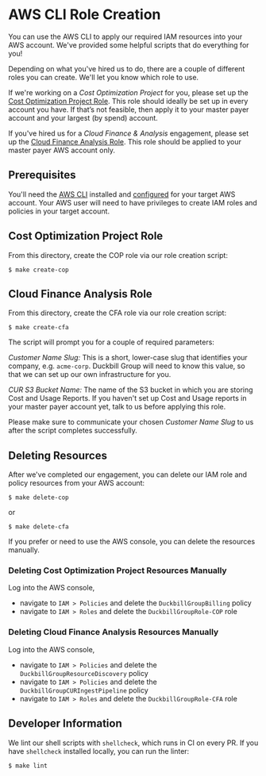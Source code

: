 # AWS CLI Role Creation

You can use the AWS CLI to apply our required IAM resources into your AWS account. We've provided some helpful scripts that do everything for you!

Depending on what you've hired us to do, there are a couple of different roles you can create. We'll let you know which role to use.

If we're working on a *Cost Optimization Project* for you, please set up the [Cost Optimization Project Role](#Cost-Optimization-Project-Role). This role should ideally be set up in every account you have. If that’s not feasible, then apply it to your master payer account and your largest (by spend) account.

If you've hired us for a *Cloud Finance & Analysis* engagement, please set up the [Cloud Finance Analysis Role](#Cloud-Finance-Analysis-Role). This role should be applied to your master payer AWS account only.

## Prerequisites

You'll need the [AWS CLI](https://aws.amazon.com/cli/) installed and [configured](https://docs.aws.amazon.com/cli/latest/userguide/cli-chap-configure.html) for your target AWS account. Your AWS user will need to have privileges to create IAM roles and policies in your target account.

## Cost Optimization Project Role

From this directory, create the COP role via our role creation script:

    $ make create-cop

## Cloud Finance Analysis Role

From this directory, create the CFA role via our role creation script:

    $ make create-cfa

The script will prompt you for a couple of required parameters:

*Customer Name Slug:* This is a short, lower-case slug that identifies your company, e.g. `acme-corp`. Duckbill Group will need to know this value, so that we can set up our own infrastructure for you.

*CUR S3 Bucket Name:* The name of the S3 bucket in which you are storing Cost and Usage Reports. If you haven't set up Cost and Usage reports in your master payer account yet, talk to us before applying this role.

Please make sure to communicate your chosen *Customer Name Slug* to us after the script completes successfully.

## Deleting Resources

After we've completed our engagement, you can delete our IAM role and policy resources from your AWS account:

    $ make delete-cop

or

    $ make delete-cfa

If you prefer or need to use the AWS console, you can delete the resources manually.

### Deleting Cost Optimization Project Resources Manually

Log into the AWS console,

 - navigate to `IAM > Policies` and delete the `DuckbillGroupBilling` policy
 - navigate to `IAM > Roles` and delete the `DuckbillGroupRole-COP` role

### Deleting Cloud Finance Analysis Resources Manually

Log into the AWS console,

 - navigate to `IAM > Policies` and delete the `DuckbillGroupResourceDiscovery` policy
 - navigate to `IAM > Policies` and delete the `DuckbillGroupCURIngestPipeline` policy
 - navigate to `IAM > Roles` and delete the `DuckbillGroupRole-CFA` role

## Developer Information

We lint our shell scripts with `shellcheck`, which runs in CI on every PR. If you have `shellcheck` installed locally, you can run the linter:

    $ make lint
